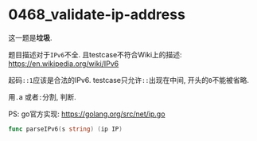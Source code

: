# 0468_validate-ip-address

这一题是**垃圾**.

题目描述对于`IPv6`不全. 且testcase不符合Wiki上的描述: https://en.wikipedia.org/wiki/IPv6

起码`::1`应该是合法的IPv6. testcase只允许`::`出现在中间, 开头的`0`不能被省略.

用`.`a 或者`:`分割, 判断.

PS: go官方实现: https://golang.org/src/net/ip.go

```go
func parseIPv6(s string) (ip IP)
```
